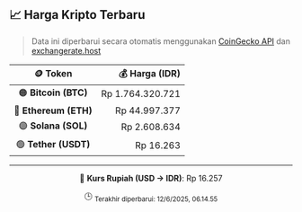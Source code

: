 

<!-- HARGA_KRIPTO -->
## 📈 Harga Kripto Terbaru

> Data ini diperbarui secara otomatis menggunakan [CoinGecko API](https://www.coingecko.com/) dan [exchangerate.host](https://exchangerate.host/)

<div align="center">

| 🪙 Token | 💰 Harga (IDR) |
|:------:|---------------:|
| 🟠 **Bitcoin (BTC)**   | Rp 1.764.320.721 |
| 🔵 **Ethereum (ETH)**  | Rp 44.997.377 |
| 🟣 **Solana (SOL)**    | Rp 2.608.634 |
| 🟢 **Tether (USDT)**   | Rp 16.263 |

---

💱 **Kurs Rupiah (USD → IDR)**: Rp 16.257

🕒 <sub>Terakhir diperbarui: 12/6/2025, 06.14.55</sub>

</div>
<!-- /HARGA_KRIPTO -->